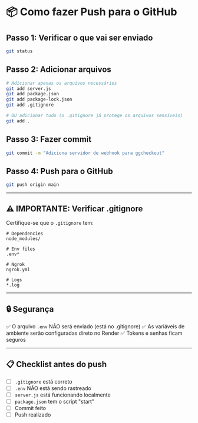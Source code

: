 # 📦 Como fazer Push para o GitHub

## Passo 1: Verificar o que vai ser enviado

```bash
git status
```

## Passo 2: Adicionar arquivos

```bash
# Adicionar apenas os arquivos necessários
git add server.js
git add package.json
git add package-lock.json
git add .gitignore

# OU adicionar tudo (o .gitignore já protege os arquivos sensíveis)
git add .
```

## Passo 3: Fazer commit

```bash
git commit -m "Adiciona servidor de webhook para ggcheckout"
```

## Passo 4: Push para o GitHub

```bash
git push origin main
```

---

## ⚠️ IMPORTANTE: Verificar .gitignore

Certifique-se que o `.gitignore` tem:

```
# Dependencies
node_modules/

# Env files
.env*

# Ngrok
ngrok.yml

# Logs
*.log
```

---

## 🔒 Segurança

✅ O arquivo `.env` NÃO será enviado (está no .gitignore)
✅ As variáveis de ambiente serão configuradas direto no Render
✅ Tokens e senhas ficam seguros

---

## 📋 Checklist antes do push

- [ ] `.gitignore` está correto
- [ ] `.env` NÃO está sendo rastreado
- [ ] `server.js` está funcionando localmente
- [ ] `package.json` tem o script "start"
- [ ] Commit feito
- [ ] Push realizado
